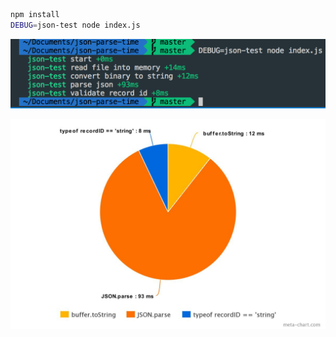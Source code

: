 ```bash
npm install
DEBUG=json-test node index.js
```

![screenshot](screenshot.png)

![chart](chart.jpeg)